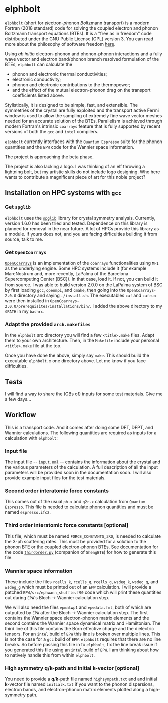 # elphbolt
`elphbolt` (short for *el*ectron-*ph*onon *Bol*tzmann *t*ransport) is a modern Fortran (2018 standard) code for solving the coupled electron and phonon Boltzmann transport equations (BTEs). It is a "free as in freedom" code distributed under the GNU Public License (GPL) version 3. You can read more about the philosophy of software freedom [here](https://www.gnu.org/philosophy/free-sw.en.html).

Using *ab initio* electron-phonon and phonon-phonon interactions and a fully wave vector and electron band/phonon branch resolved formulation of the BTEs, `elphbolt` can calculate the

- phonon and electronic thermal conductivities;
- electronic conductivity;
- phonon and electronic contributions to the thermopower;
- and the effect of the mutual electron-phonon drag on the transport coefficients listed above.

Stylistically, it is designed to be simple, fast, and extensible. The symmetries of the crystal are fully exploited and the transport active Fermi window is used to allow the sampling of extremely fine wave vector meshes needed for an accurate solution of the BTEs. Parallelism is achieved through modern Fortran's intrinsic `coarrays` feature that is fully supported by recent versions of both the `gcc` and `intel` compilers.

`elphbolt` currently interfaces with the `Quantum Espresso` suite for the phonon quantities and the `EPW` code for the Wannier space information.

The project is approaching the beta phase.

The project is also lacking a logo. I was thinking of an elf throwing a lightning bolt, but my artistic skills do not include logo designing. Who here wants to contribute a magnificent piece of art for this noble project?

## Installation on HPC systems with `gcc`

### Get `spglib`

`elphbolt` uses the [`spglib`](https://spglib.github.io/spglib/) library for crystal symmetry analysis. Currently, version 1.6.0 has been tried and tested. Dependence on this library is planned for removal in the near future. A lot of HPCs provide this library as a module. If yours does not, and you are facing difficulties building it from source, talk to me.

### Get `OpenCoarrays`

[`OpenCoarrays`](http://www.opencoarrays.org/) is an implementation of the `coarrays` functionalities using `MPI` as the underlying engine. Some HPC systems include it (for example MareNostrum and, more recently, LaPalma of the Barcelona Supercomputing Center (BSC)). In that case, load it. If not, you can build it from source. I was able to build version 2.0.0 on the LaPalma system of BSC by first loading `gcc`, `openmpi`, and `cmake`, then going into the `OpenCoarrays-2.0.0` directory and saying `./install.sh`. The executables `caf` and `cafrun` were then installed in `OpenCoarrays-2.0.0/prerequisites/installations/bin/`. I added the above directory to my `$PATH` in my `bashrc`.

### Adapt the provided `arch.makefiles`

In the `elphbolt` src directory you will find a few `<title>.make` files. Adapt them to your own architecture. Then, in the `Makefile` include your personal `<title>.make` file at the top.

Once you have done the above, simply say `make`. This should build the executable `elphbolt.x` one directory above. Let me know if you face difficulties.

## Tests

I will find a way to share the (GBs of) inputs for some test materials. Give me a few days...

## Workflow

This is a transport code. And it comes after doing some DFT, DFPT, and Wannier calculations. The following quantities are required as inputs for a calculation with `elphbolt`:

### Input file

The input file -- `input.nml` -- contains the information about the crystal and the various parameters of the calculation. A full description of all the input parameters will be provided soon in the documentation soon. I will also provide example input files for the test materials.

### Second order interatomic force constants

This comes out of the usual `ph.x` and `q2r.x` calculation from `Quantum Espresso`. This file is needed to calculate phonon quantities and must be named `espresso.ifc2`.

### Third order interatomic force constants [optional]

This file, which must be named `FORCE_CONSTANTS_3RD`, is needed to calculate the 3-ph scattering rates. This must be provided for a solution to the phonon BTE or the coupled electron-phonon BTEs. See documentation for the code [`thirdorder.py`](https://bitbucket.org/sousaw/thirdorder/src/master/) (companion of `ShengBTE`) for how to generate this file.

### Wannier space information

These include the files `rcells_k`, `rcells_q`, `rcells_g`, `wsdeg_k`, `wsdeg_q`, and `wsdeg_g` which must be printed out of an `EPW` calculation. I will provide a patched `EPW/src/ephwann_shuffle.f90` code which will print these quantities out during `EPW`'s Bloch -> Wannier calculation step.

We will also need the files `epmatwp1` and `epwdata.fmt`, both of which are outputted by `EPW` after the Bloch -> Wannier calculation step. The first contains the Wannier space electron-phonon matrix elements and the second contains the Wannier space dynamical matrix and Hamiltonian. The third line of this file contains the Born effective charge and the dielectric tensors. For an `intel` build of `EPW` this line is broken over multiple lines. This is not the case for a `gcc` build of `EPW`. `elphbolt` requires that there are no line breaks. So before passing this file in to `elphbolt`, fix the line break issue if you generated this file using an `intel` build of `EPW`. I am thinking about how to natively handle this from within `elphbolt`.

### High symmetry **q**/**k**-path and initial **k**-vector [optional]

You need to provide a **q**/**k**-path file named `highsympath.txt` and and initial **k**-vector file named `initialk.txt` if you want to the phonon dispersions, electron bands, and electron-phonon matrix elements plotted along a high-symmetry path.
